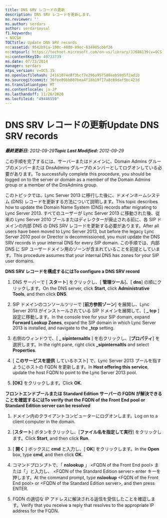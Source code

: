 ```yaml
---
title: DNS SRV レコードの更新
description: DNS SRV レコードを更新します。
ms.reviewer: ''
ms.author: serdars
author: serdarsoysal
f1.keywords:
- NOCSH
TOCTitle: Update DNS SRV records
ms:assetid: 9542b91a-108c-4980-89ec-634905cbbf26
ms:mtpsurl: https://technet.microsoft.com/en-us/library/JJ688139(v=OCS.15)
ms:contentKeyID: 49733739
ms.date: 07/23/2014
manager: serdars
mtps_version: v=OCS.15
ms.openlocfilehash: 24161074e8f3bcf7e296a957588eeb59d5f2ad1b
ms.sourcegitcommit: 36fee89bb887bea4f18b19f17a8c69daf5bc423d
ms.translationtype: MT
ms.contentlocale: ja-JP
ms.lasthandoff: 11/26/2020
ms.locfileid: "49446550"
---
```

# <a name="update-dns-srv-records"></a><span data-ttu-id="49fa0-103">DNS SRV レコードの更新</span><span class="sxs-lookup"><span data-stu-id="49fa0-103">Update DNS SRV records</span></span>

<div data-xmlns="http://www.w3.org/1999/xhtml">

<div class="topic" data-xmlns="http://www.w3.org/1999/xhtml" data-msxsl="urn:schemas-microsoft-com:xslt" data-cs="https://msdn.microsoft.com/">

<div data-asp="https://msdn2.microsoft.com/asp">



</div>

<div id="mainSection">

<div id="mainBody"><span data-ttu-id="49fa0-104">

<span> </span></span><span class="sxs-lookup"><span data-stu-id="49fa0-104">

<span> </span></span></span>

<span data-ttu-id="49fa0-105">_**最終更新日:** 2012-09-29_</span><span class="sxs-lookup"><span data-stu-id="49fa0-105">_**Topic Last Modified:** 2012-09-29_</span></span>

<span data-ttu-id="49fa0-106">この手順を完了するには、サーバーまたはドメインに、Domain Admins グループのメンバーまたは DnsAdmins グループのメンバーとしてログオンしている必要があります。</span><span class="sxs-lookup"><span data-stu-id="49fa0-106">To successfully complete this procedure, you should be logged on to the server or domain as a member of the Domain Admins group or a member of the DnsAdmins group.</span></span>

<span data-ttu-id="49fa0-107">このトピックでは、Lync Server 2013 に移行した後に、ドメインネームシステム (DNS) レコードを更新する方法について説明します。</span><span class="sxs-lookup"><span data-stu-id="49fa0-107">This topic describes how to update the Domain Name System (DNS) records after migrating to Lync Server 2013.</span></span> <span data-ttu-id="49fa0-108">すべてのユーザーが Lync Server 2013 に移動された後、従来の Lync Server 2010 プールまたはディレクターが廃止される前に、各 SIP ドメインの内部 DNS の DNS SRV レコードを更新する必要があります。</span><span class="sxs-lookup"><span data-stu-id="49fa0-108">After all users have been moved to Lync Server 2013, but before the legacy Lync Server 2010 pool or Director is decommissioned, you must update the DNS SRV records in your internal DNS for every SIP domain.</span></span> <span data-ttu-id="49fa0-109">この手順では、内部 DNS に SIP ユーザードメイン用のゾーンが含まれていることを前提としています。</span><span class="sxs-lookup"><span data-stu-id="49fa0-109">This procedure assumes that your internal DNS has zones for your SIP user domains.</span></span>

<span data-ttu-id="49fa0-110">**DNS SRV レコードを構成するには**</span><span class="sxs-lookup"><span data-stu-id="49fa0-110">**To configure a DNS SRV record**</span></span>

1.  <span data-ttu-id="49fa0-111">DNS サーバーで [ **スタート**] をクリックし、[ **管理ツール**]、[ **dns**] の順にクリックします。</span><span class="sxs-lookup"><span data-stu-id="49fa0-111">On the DNS server, click **Start**, click **Administrative Tools**, and then click **DNS**.</span></span>

2.  <span data-ttu-id="49fa0-112">SIP ドメインのコンソールツリーで [**前方参照ゾーン**] を展開し、Lync Server 2013 がインストールされている SIP ドメインを展開して、[ **\_ tcp** ] 設定に移動します。</span><span class="sxs-lookup"><span data-stu-id="49fa0-112">In the console tree for your SIP domain, expand **Forward Lookup Zones**, expand the SIP domain in which Lync Server 2013 is installed, and navigate to the **\_tcp** setting.</span></span>

3.  <span data-ttu-id="49fa0-113">右側のウィンドウで、[ **\_ sipinternaltls** ] を右クリックし、[**プロパティ**] を選択します。</span><span class="sxs-lookup"><span data-stu-id="49fa0-113">In the right pane, right click **\_sipinternaltls** and select **Properties**.</span></span>

4.  <span data-ttu-id="49fa0-114">[ **このサービスを提供** しているホスト] で、Lync Server 2013 プールを指すようにホストの FQDN を更新します。</span><span class="sxs-lookup"><span data-stu-id="49fa0-114">In **Host offering this service**, update the host FQDN to point to the Lync Server 2013 pool.</span></span>

5.  <span data-ttu-id="49fa0-115">**[OK]** をクリックします。</span><span class="sxs-lookup"><span data-stu-id="49fa0-115">Click **OK**.</span></span>

<span data-ttu-id="49fa0-116">**フロントエンドプールまたは Standard Edition サーバーの FQDN が解決できることを確認するには**</span><span class="sxs-lookup"><span data-stu-id="49fa0-116">**To verify that the FQDN of the Front End pool or Standard Edition server can be resolved**</span></span>

1.  <span data-ttu-id="49fa0-117">ドメイン内のクライアントコンピューターにログオンします。</span><span class="sxs-lookup"><span data-stu-id="49fa0-117">Log on to a client computer in the domain.</span></span>

2.  <span data-ttu-id="49fa0-118">[**スタート**] ボタンをクリックし、[**ファイル名を指定して実行**] をクリックします。</span><span class="sxs-lookup"><span data-stu-id="49fa0-118">Click **Start**, and then click **Run**.</span></span>

3.  <span data-ttu-id="49fa0-119">[ **開く** ] ボックスに **cmd** と入力し、[ **OK**] をクリックします。</span><span class="sxs-lookup"><span data-stu-id="49fa0-119">In the **Open** box, type **cmd**, and then click **OK**.</span></span>

4.  <span data-ttu-id="49fa0-120">コマンドプロンプトで、「 **nslookup** 」 \<FQDN of the Front End pool\> または「」と入力し、 \<FQDN of the Standard Edition server\> enter キーを押します。</span><span class="sxs-lookup"><span data-stu-id="49fa0-120">At the command prompt, type **nslookup** \<FQDN of the Front End pool\> or \<FQDN of the Standard Edition server\>, and then press ENTER.</span></span>

5.  <span data-ttu-id="49fa0-121">FQDN の適切な IP アドレスに解決される返信を受信したことを確認します。</span><span class="sxs-lookup"><span data-stu-id="49fa0-121">Verify that you receive a reply that resolves to the appropriate IP address for the FQDN.</span></span>

<span data-ttu-id="49fa0-122"></div>

<span> </span>

</div>

</div>

</span><span class="sxs-lookup"><span data-stu-id="49fa0-122"></div>

<span> </span>

</div>

</div>

</span></span></div>

